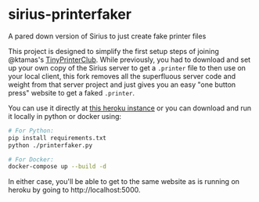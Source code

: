 # sirius-printerfaker

A pared down version of Sirius to just create fake printer files

This project is designed to simplify the first setup steps of joining @ktamas's [TinyPrinterClub](tinyprinter.club).
While previously, you had to download and set up your own copy of the Sirius server to get a `.printer` file to then
use on your local client, this fork removes all the superfluous server code and weight from that server project and
just gives you an easy "one button press" website to get a faked `.printer`.

You can use it directly at [this heroku instance](https://printerfaker.herokuapp.com/) or you can download and run it
locally in python or docker using:

```sh
# For Python:
pip install requirements.txt
python ./printerfaker.py
```

```sh
# For Docker:
docker-compose up --build -d
```

In either case, you'll be able to get to the same website as is running on heroku by going to http://localhost:5000.
